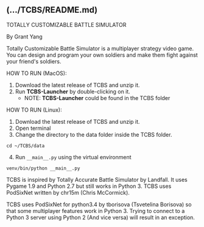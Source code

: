 (.../TCBS/README.md)
------------------------------------------------------------------------
TOTALLY CUSTOMIZABLE BATTLE SIMULATOR

By Grant Yang

Totally Customizable Battle Simulator is a multiplayer strategy video game.
You can design and program your own soldiers and make them fight against your
friend's soldiers.

HOW TO RUN (MacOS):

   1. Download the latest release of TCBS and unzip it.
   2. Run __TCBS-Launcher__ by double-clicking on it.
       - NOTE: __TCBS-Launcher__ could be found in the TCBS folder
   
HOW TO RUN (Linux):
   1. Download the latest release of TCBS and unzip it.
   2. Open terminal
   3. Change the directory to the data folder inside the TCBS folder.

    cd ~/TCBS/data

   4. Run `__main__.py` using the virtual environment

    venv/bin/python __main__.py

TCBS is inspired by Totally Accurate Battle Simulator
by Landfall. It uses Pygame 1.9 and Python 2.7 but
still works in Python 3. TCBS uses PodSixNet
written by chr15m (Chris McCormick).

TCBS uses PodSixNet for python3.4 by tborisova (Tsvetelina Borisova)
so that some multiplayer features work in Python 3.
Trying to connect to a Python 3 server using Python 2
(And vice versa) will result in an exception.
